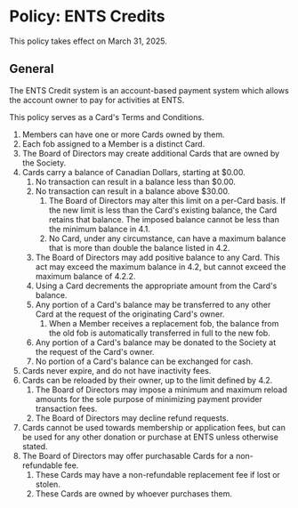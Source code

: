 # Policy: ENTS Credits

This policy takes effect on March 31, 2025.

## General

The ENTS Credit system is an account-based payment system which allows the account owner to pay for activities at ENTS.

This policy serves as a Card's Terms and Conditions.

1. Members can have one or more Cards owned by them.
2. Each fob assigned to a Member is a distinct Card.
3. The Board of Directors may create additional Cards that are owned by the Society.
4. Cards carry a balance of Canadian Dollars, starting at $0.00.
   1. No transaction can result in a balance less than $0.00.
   2. No transaction can result in a balance above $30.00.
      1. The Board of Directors may alter this limit on a per-Card basis. If the new limit is less than the Card's existing balance, the Card retains that balance. The imposed balance cannot be less than the minimum balance in 4.1.
      2. No Card, under any circumstance, can have a maximum balance that is more than double the balance listed in 4.2.
   3. The Board of Directors may add positive balance to any Card. This act may exceed the maximum balance in 4.2, but cannot exceed the maximum balance of 4.2.2.
   4. Using a Card decrements the appropriate amount from the Card's balance.
   5. Any portion of a Card's balance may be transferred to any other Card at the request of the originating Card's owner.
      1. When a Member receives a replacement fob, the balance from the old fob is automatically transferred in full to the new fob.
   6. Any portion of a Card's balance may be donated to the Society at the request of the Card's owner.
   7. No portion of a Card's balance can be exchanged for cash.
5. Cards never expire, and do not have inactivity fees.
6. Cards can be reloaded by their owner, up to the limit defined by 4.2.
   1. The Board of Directors may impose a minimum and maximum reload amounts for the sole purpose of minimizing payment provider transaction fees.
   2. The Board of Directors may decline refund requests.
7. Cards cannot be used towards membership or application fees, but can be used for any other donation or purchase at ENTS unless otherwise stated.
8. The Board of Directors may offer purchasable Cards for a non-refundable fee.
   1. These Cards may have a non-refundable replacement fee if lost or stolen.
   2. These Cards are owned by whoever purchases them.
